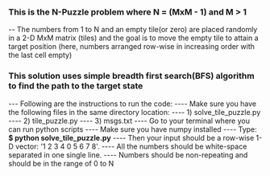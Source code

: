 ### This is the N-Puzzle problem where N = (MxM - 1) and M > 1
-- The numbers from 1 to N and an empty tile(or zero) are placed randomly in a 2-D MxM matrix (tiles) and the goal is to move the empty tile to attain a target position (here, numbers arranged row-wise in increasing order with the last cell empty)

### This solution uses simple breadth first search(BFS) algorithm to find the path to the target state

--- Following are the instructions to run the code:
---- Make sure you have the following files in the same directory location:
---- 1) solve_tile_puzzle.py
---- 2) tile_puzzle.py
---- 3) msgs.txt
---- Go to your terminal where you can run python scripts
---- Make sure you have numpy installed
---- Type: **$ python solve_tile_puzzle.py**
---- Then your input should be a row-wise 1-D vector: '1 2 3 4 0 5 6 7 8'.
---- All the numbers should be white-space separated in one single line.
---- Numbers should be non-repeating and should be in the range of 0 to N
